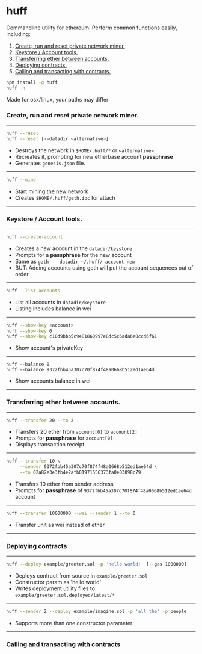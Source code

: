 # huff

Commandline utility for ethereum. Perform common functions easily, including:

1. [Create, run and reset private network miner.](https://github.com/nomilous/huff#create-run-and-reset-private-network-miner)
2. [Keystore / Account tools.](https://github.com/nomilous/huff#keystore--account-tools)
3. [Transferring ether between accounts.](https://github.com/nomilous/huff#transferring-ether-between-accounts)
4. [Deploying contracts.](https://github.com/nomilous/huff#deploying-contracts)
5. [Calling and transacting with contracts.](https://github.com/nomilous/huff#calling-and-transacting-with-contracts)

```bash
npm install -g huff
huff -h
```

Made for osx/linux, your paths may differ

### Create, run and reset private network miner.

***

```bash
huff --reset
huff --reset [--datadir <alternative>]
```
* Destroys the network in `$HOME/.huff/*` or `<alternative>`
* Recreates it, prompting for new etherbase account **passphrase**
* Generates `genesis.json` file.

***

```bash
huff --mine
```
* Start mining the new network
* Creates `$HOME/.huff/geth.ipc` for attach

***

### Keystore / Account tools.

***

```bash
huff --create-account
```
* Creates a new account in the `datadir/keystore`
* Prompts for a **passphrase** for the new account
* Same as `geth  --datadir ~/.huff/ account new`
* BUT: Adding accounts using geth will put the account sequences out of order

***

```bash
huff --list-accounts
```
* List all accounts in `datadir/keystore`
* Listing includes balance in wei

***

```bash
huff --show-key <account>
huff --show-key 0
huff --show-key c10d9bbb5c9481860997e8dc5c6ada6e0ccd6f61
```
* Show account's privateKey

***

```
huff --balance 0
huff --balance 9372fbb45a307c70f874f48a0668b512ed1ae64d
```
* Show accounts balance in wei

***

### Transferring ether between accounts.

***

```bash
huff --transfer 20 --to 2
```
* Transfers 20 ether from `account[0]` to `account[2]`
* Prompts for **passphrase** for `account[0]`
* Displays transaction receipt

***

```bash
huff --transfer 10 \
     --sender 9372fbb45a307c70f874f48a0668b512ed1ae64d \
     --to 02a82e3e3fb4e2afb01971556373fa0e03898c79
```
* Transfers 10 ether from sender address
* Prompts for **passphrase** of `9372fbb45a307c70f874f48a0668b512ed1ae64d` account

***

```bash
huff --transfer 10000000 --wei --sender 1 --to 0
```
* Transfer unit as wei instead of ether

***

### Deploying contracts

***

```bash
huff --deploy example/greeter.sol -p 'hello world!' [--gas 1000000]
```
* Deploys contract from source in `example/greeter.sol`
* Constructor param as 'hello world'
* Writes deployment utility files to `example/greeter.sol.deployed/latest/*` 

***

```bash
huff --sender 2 --deploy example/imagine.sol -p 'all the' -p people
```
* Supports more than one constructor parameter

***

### Calling and transacting with contracts

